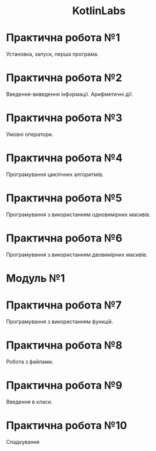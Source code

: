 <h1 align="center">KotlinLabs</h1>
<p align="center">
</p>

# Практична робота №1
Установка, запуск, перша програма.
# Практична робота №2
Введення-виведення інформації. Арифметичні дії.
# Практична робота №3
Умовні оператори.
# Практична робота №4
Програмування циклічних алгоритмів.
# Практична робота №5
Програмування з використанням одновимірних масивів.
# Практична робота №6
Програмування з використанням двовимірних масивів.
# Модуль №1
# Практична робота №7
Програмування з використанням функцій.
# Практична робота №8
Робота з файлами.
# Практична робота №9
Введення в класи.
# Практична робота №10
Спадкування